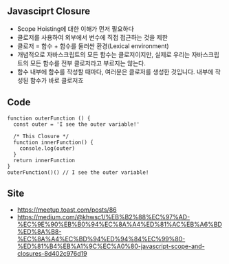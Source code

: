 ## Javasciprt Closure

- Scope Hoisting에 대한 이해가 먼저 필요하다
- 클로저를 사용하여 외부에서 변수에 직접 접근하는 것을 제한
- 클로저 = 함수 + 함수를 둘러싼 환경(Lexical environment)
- 개념적으로 자바스크립트의 모든 함수는 클로저이지만, 실제로 우리는 자바스크립트의 모든 함수를 전부 클로저라고 부르지는 않는다.
- 함수 내부에 함수를 작성할 때마다, 여러분은 클로저를 생성한 것입니다. 내부에 작성된 함수가 바로 클로저죠

## Code

```javasciprt
function outerFunction () {
  const outer = 'I see the outer variable!'

  /* This Closure */
  function innerFunction() {
    console.log(outer)
  }
  return innerFunction
}
outerFunction()() // I see the outer variable!
```


## Site
- https://meetup.toast.com/posts/86
- https://medium.com/@khwsc1/%EB%B2%88%EC%97%AD-%EC%9E%90%EB%B0%94%EC%8A%A4%ED%81%AC%EB%A6%BD%ED%8A%B8-%EC%8A%A4%EC%BD%94%ED%94%84%EC%99%80-%ED%81%B4%EB%A1%9C%EC%A0%80-javascript-scope-and-closures-8d402c976d19
